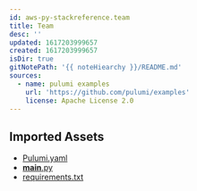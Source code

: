 ```yaml
---
id: aws-py-stackreference.team
title: Team
desc: ''
updated: 1617203999657
created: 1617203999657
isDir: true
gitNotePath: '{{ noteHiearchy }}/README.md'
sources:
  - name: pulumi examples
    url: 'https://github.com/pulumi/examples'
    license: Apache License 2.0
---
```

## Imported Assets

- [Pulumi.yaml](/assets/pulumi.yaml)
- [**main**.py](/assets/__main__.py)
- [requirements.txt](/assets/requirements.txt)

